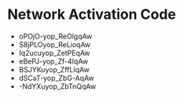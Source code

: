 # Network Activation Code
* oPOjO-yop_ReOlgqAw
* S8jPLOyop_ReLioqAw
* Iq2ucuyop_ZetPEqAw
* eBePJ-yop_Zf-4IqAw
* BSJYKuyop_ZffLIqAw
* dSCaT-yop_ZbG-AqAw
* -NdYXuyop_ZbTnQqAw